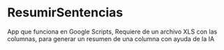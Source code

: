 # ResumirSentencias
App que funciona en Google Scripts, Requiere de un archivo XLS con las columnas, para generar un resumen de una columna con ayuda de la IA
